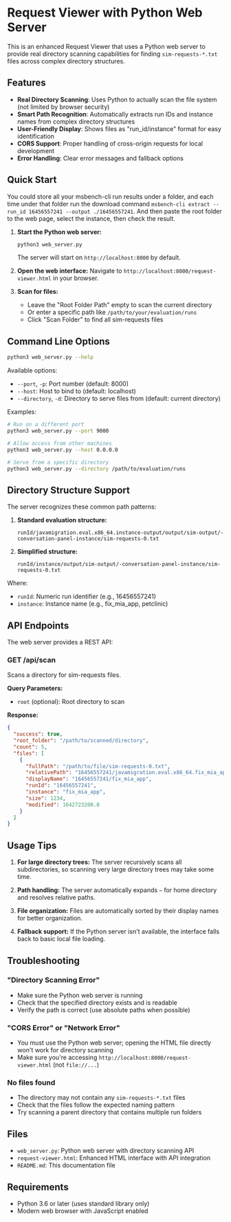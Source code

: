 # Request Viewer with Python Web Server

This is an enhanced Request Viewer that uses a Python web server to provide real directory scanning capabilities for finding `sim-requests-*.txt` files across complex directory structures.

## Features

- **Real Directory Scanning**: Uses Python to actually scan the file system (not limited by browser security)
- **Smart Path Recognition**: Automatically extracts run IDs and instance names from complex directory structures
- **User-Friendly Display**: Shows files as "run_id/instance" format for easy identification
- **CORS Support**: Proper handling of cross-origin requests for local development
- **Error Handling**: Clear error messages and fallback options

## Quick Start


You could store all your msbench-cli run results under a folder, and each time under that folder run the download command `msbench-cli extract --run_id 16456557241 --output ./16456557241`. And then paste the root folder to the web page, select the instance, then check the result.

1. **Start the Python web server:**
   ```bash
   python3 web_server.py
   ```
   
   The server will start on `http://localhost:8000` by default.

2. **Open the web interface:**
   Navigate to `http://localhost:8000/request-viewer.html` in your browser.

3. **Scan for files:**
   - Leave the "Root Folder Path" empty to scan the current directory
   - Or enter a specific path like `/path/to/your/evaluation/runs`
   - Click "Scan Folder" to find all sim-requests files

## Command Line Options

```bash
python3 web_server.py --help
```

Available options:
- `--port`, `-p`: Port number (default: 8000)
- `--host`: Host to bind to (default: localhost)
- `--directory`, `-d`: Directory to serve files from (default: current directory)

Examples:
```bash
# Run on a different port
python3 web_server.py --port 9000

# Allow access from other machines
python3 web_server.py --host 0.0.0.0

# Serve from a specific directory
python3 web_server.py --directory /path/to/evaluation/runs
```

## Directory Structure Support

The server recognizes these common path patterns:

1. **Standard evaluation structure:**
   ```
   runId/javamigration.eval.x86_64.instance-output/output/sim-output/-conversation-panel-instance/sim-requests-0.txt
   ```

2. **Simplified structure:**
   ```
   runId/instance/output/sim-output/-conversation-panel-instance/sim-requests-0.txt
   ```

Where:
- `runId`: Numeric run identifier (e.g., 16456557241)
- `instance`: Instance name (e.g., fix_mia_app, petclinic)

## API Endpoints

The web server provides a REST API:

### GET /api/scan
Scans a directory for sim-requests files.

**Query Parameters:**
- `root` (optional): Root directory to scan

**Response:**
```json
{
  "success": true,
  "root_folder": "/path/to/scanned/directory",
  "count": 5,
  "files": [
    {
      "fullPath": "/path/to/file/sim-requests-0.txt",
      "relativePath": "16456557241/javamigration.eval.x86_64.fix_mia_app-output/...",
      "displayName": "16456557241/fix_mia_app",
      "runId": "16456557241",
      "instance": "fix_mia_app",
      "size": 1234,
      "modified": 1642723200.0
    }
  ]
}
```

## Usage Tips

1. **For large directory trees:** The server recursively scans all subdirectories, so scanning very large directory trees may take some time.

2. **Path handling:** The server automatically expands `~` for home directory and resolves relative paths.

3. **File organization:** Files are automatically sorted by their display names for better organization.

4. **Fallback support:** If the Python server isn't available, the interface falls back to basic local file loading.

## Troubleshooting

### "Directory Scanning Error"
- Make sure the Python web server is running
- Check that the specified directory exists and is readable
- Verify the path is correct (use absolute paths when possible)

### "CORS Error" or "Network Error"
- You must use the Python web server; opening the HTML file directly won't work for directory scanning
- Make sure you're accessing `http://localhost:8000/request-viewer.html` (not `file://...`)

### No files found
- The directory may not contain any `sim-requests-*.txt` files
- Check that the files follow the expected naming pattern
- Try scanning a parent directory that contains multiple run folders

## Files

- `web_server.py`: Python web server with directory scanning API
- `request-viewer.html`: Enhanced HTML interface with API integration
- `README.md`: This documentation file

## Requirements

- Python 3.6 or later (uses standard library only)
- Modern web browser with JavaScript enabled
